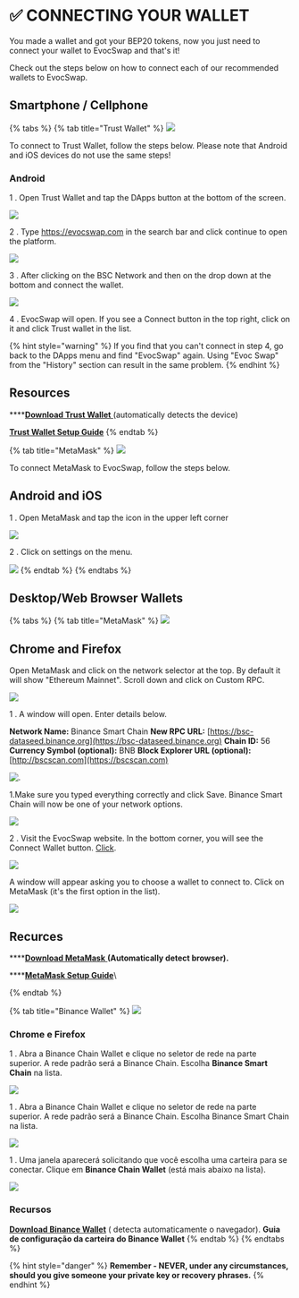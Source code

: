 # ✅ CONNECTING YOUR WALLET

You made a wallet and got your BEP20 tokens, now you just need to connect your wallet to EvocSwap and that's it!

Check out the steps below on how to connect each of our recommended wallets to EvocSwap.

## Smartphone / Cellphone

{% tabs %}
{% tab title="Trust Wallet" %}
![](.gitbook/assets/Trustwallet.png)

To connect to Trust Wallet, follow the steps below. Please note that Android and iOS devices do not use the same steps!



### Android

1 . Open Trust Wallet and tap the DApps button at the bottom of the screen.

![](.gitbook/assets/DAPPS.png)

2 . Type https://evocswap.com in the search bar and click continue to open the platform.

![](<.gitbook/assets/dapps 1.jpg>)

3 . After clicking on the BSC Network and then on the drop down at the bottom and connect the wallet.

![](<.gitbook/assets/dapps 3.jpg>)

4 . EvocSwap will open. If you see a Connect button in the top right, click on it and click Trust wallet in the list.

{% hint style="warning" %}
If you find that you can't connect in step 4, go back to the DApps menu and find "EvocSwap" again. Using "Evoc Swap" from the "History" section can result in the same problem.
{% endhint %}

## **Resources**

****[**Download Trust Wallet** ](https://trustwallet.com)(automatically detects the device)

****[**Trust Wallet Setup Guide**](https://www.binance.com/en/blog/ecosystem/how-to-set-up-and-use-trust-wallet-for-binance-smart-chain-421499824684901157)****
{% endtab %}

{% tab title="MetaMask" %}
![](<.gitbook/assets/metamask 1.png>)

To connect MetaMask to EvocSwap, follow the steps below.



## Android and iOS

1 . Open MetaMask and tap the icon in the upper left corner

![](<.gitbook/assets/Wallet 2 metamask.png>)

2 . Click on settings on the menu.

![](.gitbook/assets/settings.png)
{% endtab %}
{% endtabs %}

## **Desktop/Web Browser Wallets**

{% tabs %}
{% tab title="MetaMask" %}
![](<.gitbook/assets/metamask 1.png>)

## Chrome and Firefox

Open MetaMask and click on the network selector at the top. By default it will show "Ethereum Mainnet". Scroll down and click on Custom RPC.

![](.gitbook/assets/Ethereum.png)

1 . A window will open. Enter details below.

**Network Name:** Binance Smart Chain                                                                  **New RPC URL:** [https://bsc-dataseed.binance.org](https://bsc-dataseed.binance.org)                                             **Chain ID:** 56                                                                                                   **Currency Symbol (optional):** BNB                                                                       **Block Explorer URL (optional):** [http://bscscan.com](https://bscscan.com)

![.](.gitbook/assets/espelho.png)

1.Make sure you typed everything correctly and click Save. Binance Smart Chain will now be one of your network options.

![](.gitbook/assets/save.png)

2 . Visit the EvocSwap website. In the bottom corner, you will see the Connect Wallet button. [Click](https://evocswap.com).

![](<.gitbook/assets/Connect (1).JPG>)

A window will appear asking you to choose a wallet to connect to. Click on MetaMask (it's the first option in the list).

![](<.gitbook/assets/Conectar 2.png>)

## Recurces

****[**Download MetaMask** ](https://metamask.io/download/)**(Automatically detect browser).**&#x20;

****[**MetaMask Setup Guide**](https://academy.binance.com/en/articles/connecting-metamask-to-binance-smart-chain)\

{% endtab %}

{% tab title="Binance Wallet" %}
![](.gitbook/assets/Binance.png)

### Chrome e Firefox

1 . Abra a Binance Chain Wallet e clique no seletor de rede na parte superior. A rede padrão será a Binance Chain. Escolha **Binance Smart Chain** na lista.

![](.gitbook/assets/11.png)

1 . Abra a Binance Chain Wallet e clique no seletor de rede na parte superior. A rede padrão será a Binance Chain. Escolha Binance Smart Chain na lista.

![](.gitbook/assets/Connect.JPG)

1 . Uma janela aparecerá solicitando que você escolha uma carteira para se conectar. Clique em **Binance Chain Wallet** (está mais abaixo na lista).

![](<.gitbook/assets/Binance Wallet.png>)

### Recursos

[**Download Binance Wallet**](https://www.binance.org/en) ( detecta automaticamente o navegador).                          **Guia de configuração da carteira do Binance Wallet**
{% endtab %}
{% endtabs %}

{% hint style="danger" %}
**Remember - NEVER, under any circumstances, should you give someone your private key or recovery phrases.**
{% endhint %}



